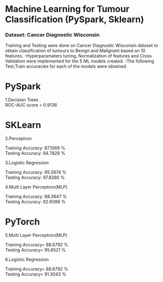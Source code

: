 
# Machine Learning for Tumour Classification (PySpark, Sklearn)

### Dataset: Cancer Diagnostic Wisconsin

Training and Testing were done on Cancer Diagnostic Wisconsin dataset to obtain classification of tumours to Benign and Malignant based on 10 features.
-Hyperparamaters tuning, Normalization of features and Cross Validation were implemented for the 5 ML models created.
-The following Test,Train accuracies for each of the models were obtained.

# PySpark
1.Decision Trees               
ROC-AUC score = 0.9136

# SKLearn
2.Perceptron
                            
Training Accuracy: 87.1069 %            
Testing Accuracy: 84.7826 %   

3.Logistic Regression 
 
Training Accuracy: 95.5974 %            
Testing Accuracy: 97.8260 %

4.Multi Layer Perceptron(MLP)  

Training Accuracy: 88.3647 %            
Testing Accuracy: 82.6086 %


# PyTorch
5.Multi Layer Perceptron(MLP) 
    
Training Accuracy= 88.6792 %           
Testing Accuracy= 95.6521 % 

6.Logistic Regression
    
Training Accuracy= 88.6792 %            
Testing Accuracy= 91.3043 %
